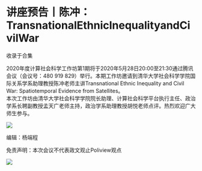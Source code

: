 # 讲座预告丨陈冲：TransnationalEthnicInequalityandCivilWar


收录于合集

  
2020年度计算社会科学工作坊第1期将于2020年5月28日20:00至21:30通过腾讯会议（会议号：480 919
829）举行。本期工作坊邀请到清华大学社会科学学院国际关系学系助理教授陈冲老师主讲Transnational Ethnic Inequality and
Civil War: Spatiotemporal Evidence from Satellites。  
本次工作坊由清华大学社会科学学院院长助理、计算社会科学平台执行主任、政治学系长聘副教授孟天广老师主持，政治学系助理教授胡悦老师点评。热烈欢迎广大师生参与。  

![](/images/300/2.jpeg)

  

编辑：杨端程

免责声明：本次会议不代表政文观止Poliview观点

  

  

![](/images/300/3.jpeg)

  

